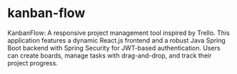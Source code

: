 # kanban-flow
KanbanFlow: A responsive project management tool inspired by Trello. This application features a dynamic React.js frontend and a robust Java Spring Boot backend with Spring Security for JWT-based authentication. Users can create boards, manage tasks with drag-and-drop, and track their project progress.
